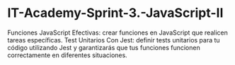 # IT-Academy-Sprint-3.-JavaScript-II
Funciones JavaScript Efectivas: crear funciones en JavaScript que realicen tareas específicas.  Test Unitarios Con Jest: definir tests unitarios para tu código utilizando Jest y garantizarás que tus funciones funcionen correctamente en diferentes situaciones.
